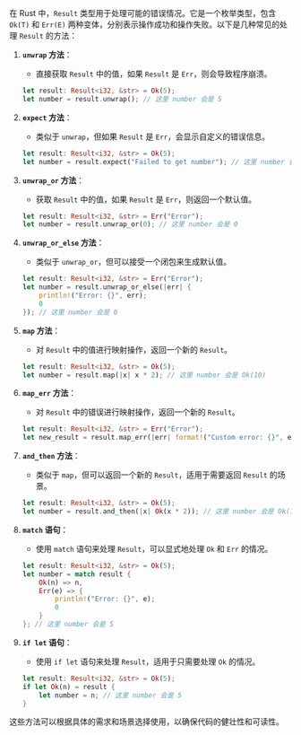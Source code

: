 在 Rust 中，`Result` 类型用于处理可能的错误情况。它是一个枚举类型，包含 `Ok(T)` 和 `Err(E)` 两种变体，分别表示操作成功和操作失败。以下是几种常见的处理 `Result` 的方法：

1. **`unwrap` 方法**：
   - 直接获取 `Result` 中的值，如果 `Result` 是 `Err`，则会导致程序崩溃。
   ```rust
   let result: Result<i32, &str> = Ok(5);
   let number = result.unwrap(); // 这里 number 会是 5
   ```

2. **`expect` 方法**：
   - 类似于 `unwrap`，但如果 `Result` 是 `Err`，会显示自定义的错误信息。
   ```rust
   let result: Result<i32, &str> = Ok(5);
   let number = result.expect("Failed to get number"); // 这里 number 会是 5
   ```

3. **`unwrap_or` 方法**：
   - 获取 `Result` 中的值，如果 `Result` 是 `Err`，则返回一个默认值。
   ```rust
   let result: Result<i32, &str> = Err("Error");
   let number = result.unwrap_or(0); // 这里 number 会是 0
   ```

4. **`unwrap_or_else` 方法**：
   - 类似于 `unwrap_or`，但可以接受一个闭包来生成默认值。
   ```rust
   let result: Result<i32, &str> = Err("Error");
   let number = result.unwrap_or_else(|err| {
       println!("Error: {}", err);
       0
   }); // 这里 number 会是 0
   ```

5. **`map` 方法**：
   - 对 `Result` 中的值进行映射操作，返回一个新的 `Result`。
   ```rust
   let result: Result<i32, &str> = Ok(5);
   let number = result.map(|x| x * 2); // 这里 number 会是 Ok(10)
   ```

6. **`map_err` 方法**：
   - 对 `Result` 中的错误进行映射操作，返回一个新的 `Result`。
   ```rust
   let result: Result<i32, &str> = Err("Error");
   let new_result = result.map_err(|err| format!("Custom error: {}", err)); // 这里 new_result 会是 Err("Custom error: Error")
   ```

7. **`and_then` 方法**：
   - 类似于 `map`，但可以返回一个新的 `Result`，适用于需要返回 `Result` 的场景。
   ```rust
   let result: Result<i32, &str> = Ok(5);
   let number = result.and_then(|x| Ok(x * 2)); // 这里 number 会是 Ok(10)
   ```

8. **`match` 语句**：
   - 使用 `match` 语句来处理 `Result`，可以显式地处理 `Ok` 和 `Err` 的情况。
   ```rust
   let result: Result<i32, &str> = Ok(5);
   let number = match result {
       Ok(n) => n,
       Err(e) => {
           println!("Error: {}", e);
           0
       }
   }; // 这里 number 会是 5
   ```

9. **`if let` 语句**：
   - 使用 `if let` 语句来处理 `Result`，适用于只需要处理 `Ok` 的情况。
   ```rust
   let result: Result<i32, &str> = Ok(5);
   if let Ok(n) = result {
       let number = n; // 这里 number 会是 5
   }
   ```

这些方法可以根据具体的需求和场景选择使用，以确保代码的健壮性和可读性。